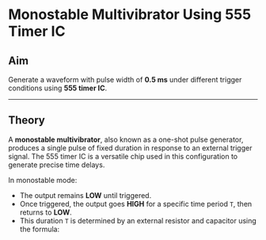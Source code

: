 # Monostable Multivibrator Using 555 Timer IC

## Aim
Generate a waveform with pulse width of **0.5 ms** under different trigger conditions using **555 timer IC**.

---

## Theory

A **monostable multivibrator**, also known as a one-shot pulse generator, produces a single pulse of fixed duration in response to an external trigger signal. The 555 timer IC is a versatile chip used in this configuration to generate precise time delays.

In monostable mode:
- The output remains **LOW** until triggered.
- Once triggered, the output goes **HIGH** for a specific time period `T`, then returns to **LOW**.
- This duration `T` is determined by an external resistor and capacitor using the formula:

